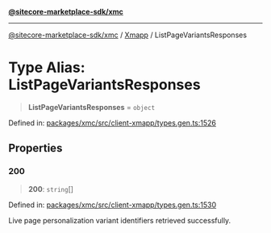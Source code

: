 [**@sitecore-marketplace-sdk/xmc**](../../../../README.md)

***

[@sitecore-marketplace-sdk/xmc](../../../../README.md) / [Xmapp](../README.md) / ListPageVariantsResponses

# Type Alias: ListPageVariantsResponses

> **ListPageVariantsResponses** = `object`

Defined in: [packages/xmc/src/client-xmapp/types.gen.ts:1526](https://github.com/Sitecore/marketplace-sdk/blob/047115917e8843232ba2a4ba284b67585698b1c5/packages/xmc/src/client-xmapp/types.gen.ts#L1526)

## Properties

### 200

> **200**: `string`[]

Defined in: [packages/xmc/src/client-xmapp/types.gen.ts:1530](https://github.com/Sitecore/marketplace-sdk/blob/047115917e8843232ba2a4ba284b67585698b1c5/packages/xmc/src/client-xmapp/types.gen.ts#L1530)

Live page personalization variant identifiers retrieved successfully.
